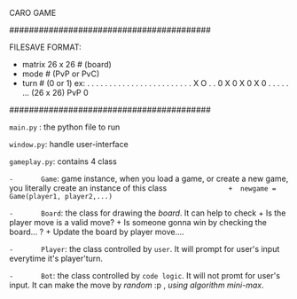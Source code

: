 CARO GAME

#########################################

FILESAVE FORMAT:
- matrix 26 x 26  # (board)
- mode  # (PvP or PvC)
- turn  # (0 or 1)
ex:
. . . . . . . . . . . . . . . . . . . .
. . . . X O . . 0 X 0 X 0 X 0 . . . . . 
... (26 x 26)
PvP
0

#########################################

`main.py` : the python file to run

`window.py`: handle user-interface

`gameplay.py`: contains 4 class

`-       Game`: game instance, when you load a game, or create a new game, you literally create an instance of this class 
`               +  newgame = Game(player1, player2,...)`

`-       Board`: the class for drawing the *board*. It can help to check
                + Is the player move is a valid move?
                + Is someone gonna win by checking the board... ?
                + Update the board by player move....
             
`-       Player`: the class controlled by `user`. It will prompt for user's input everytime it's player'turn.
           
`-       Bot`: the class controlled by `code logic`. It will not promt for user's input. It can make the move by *random* :p , *using algorithm mini-max*.

